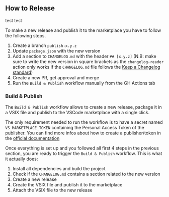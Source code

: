 ## How to Release

test test

To make a new release and publish it to the marketplace you have to follow the following steps.

1. Create a branch `publish-x.y.z`
2. Update `package.json` with the new version 
3. Add a section to `CHANGELOG.md` with the header `## [x.y.z]` (N.B: make sure to write the new version in square brackets as the `changelog-reader` action only works if the `CHANGELOG.md` file follows the [Keep a Changelog standard](https://github.com/olivierlacan/keep-a-changelog))
4. Create a new PR, get approval and merge
5. Run the `Build & Publish` workflow manually from the GH Actions tab

### Build & Publish 

The `Build & Publish` workflow allows to create a new release, package it in a VSIX file and publish to the VSCode marketplace with a single click.

The only requirement needed to run the workflow is to have a secret named `VS_MARKETPLACE_TOKEN` containing the Personal Access Token of the publisher. You can find more infos about how to create a publisher/token in the [official documentation](https://code.visualstudio.com/api/working-with-extensions/publishing-extension#create-a-publisher)

Once everything is set up and you followed all first 4 steps in the previous section, you are ready to trigger the `Build & Publish` workflow.
This is what it actually does:

1. Install all dependencies and build the project
2. Check if the `CHANGELOG.md` contains a section related to the new version
3. Create a new release
4. Create the VSIX file and publish it to the marketplace
5. Attach the VSIX file to the new release
